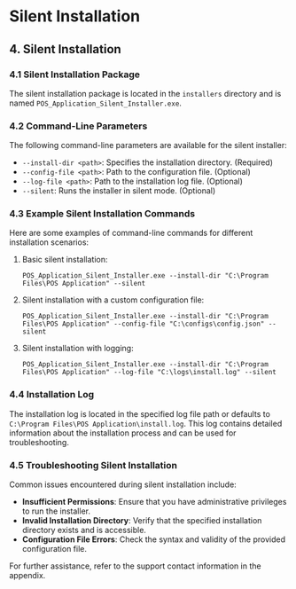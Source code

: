 # Silent Installation

## 4. Silent Installation

### 4.1 Silent Installation Package
The silent installation package is located in the `installers` directory and is named `POS_Application_Silent_Installer.exe`.

### 4.2 Command-Line Parameters
The following command-line parameters are available for the silent installer:

- `--install-dir <path>`: Specifies the installation directory. (Required)
- `--config-file <path>`: Path to the configuration file. (Optional)
- `--log-file <path>`: Path to the installation log file. (Optional)
- `--silent`: Runs the installer in silent mode. (Optional)

### 4.3 Example Silent Installation Commands
Here are some examples of command-line commands for different installation scenarios:

1. Basic silent installation:
   ```
   POS_Application_Silent_Installer.exe --install-dir "C:\Program Files\POS Application" --silent
   ```

2. Silent installation with a custom configuration file:
   ```
   POS_Application_Silent_Installer.exe --install-dir "C:\Program Files\POS Application" --config-file "C:\configs\config.json" --silent
   ```

3. Silent installation with logging:
   ```
   POS_Application_Silent_Installer.exe --install-dir "C:\Program Files\POS Application" --log-file "C:\logs\install.log" --silent
   ```

### 4.4 Installation Log
The installation log is located in the specified log file path or defaults to `C:\Program Files\POS Application\install.log`. This log contains detailed information about the installation process and can be used for troubleshooting.

### 4.5 Troubleshooting Silent Installation
Common issues encountered during silent installation include:

- **Insufficient Permissions**: Ensure that you have administrative privileges to run the installer.
- **Invalid Installation Directory**: Verify that the specified installation directory exists and is accessible.
- **Configuration File Errors**: Check the syntax and validity of the provided configuration file.

For further assistance, refer to the support contact information in the appendix.